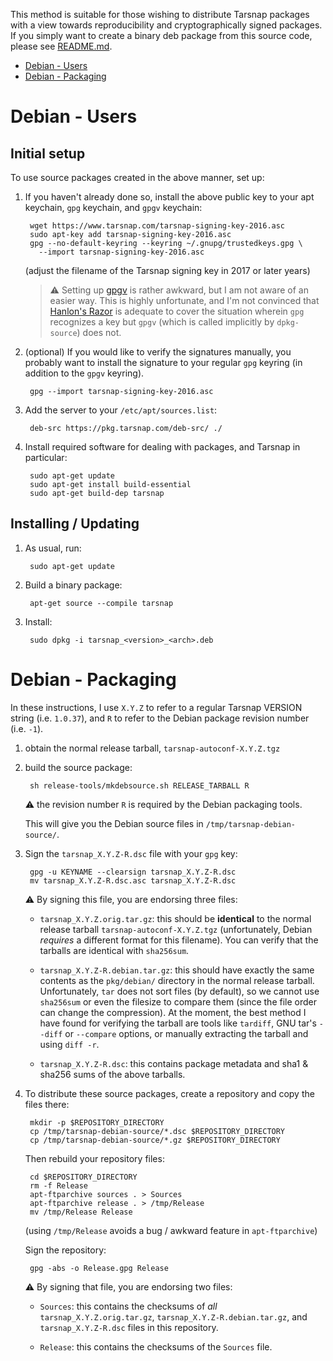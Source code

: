 This method is suitable for those wishing to distribute Tarsnap packages with
a view towards reproducibility and cryptographically signed packages.  If you
simply want to create a binary deb package from this source code, please see
[README.md](README.md).

* [Debian - Users](#debian---users)
* [Debian - Packaging](#debian---packaging)


Debian - Users
==============

Initial setup
-------------

To use source packages created in the above manner, set up:

1. If you haven't already done so, install the above public key to your apt
   keychain, `gpg` keychain, and `gpgv` keychain:

        wget https://www.tarsnap.com/tarsnap-signing-key-2016.asc
        sudo apt-key add tarsnap-signing-key-2016.asc
        gpg --no-default-keyring --keyring ~/.gnupg/trustedkeys.gpg \
          --import tarsnap-signing-key-2016.asc

   (adjust the filename of the Tarsnap signing key in 2017 or later years)

   > :warning: Setting up
   > [gpgv](https://www.gnupg.org/documentation/manuals/gnupg/gpgv.html) is
   > rather awkward, but I am not aware of an easier way.  This is highly
   > unfortunate, and I'm not convinced that
   > [Hanlon's Razor](https://en.wikipedia.org/wiki/Hanlon%27s_razor) is
   > adequate to cover the situation wherein `gpg` recognizes a key but `gpgv`
   > (which is called implicitly by `dpkg-source`) does not.

2. (optional) If you would like to verify the signatures manually, you
   probably want to install the signature to your regular `gpg` keyring (in
   addition to the `gpgv` keyring).

        gpg --import tarsnap-signing-key-2016.asc

3. Add the server to your `/etc/apt/sources.list`:

        deb-src https://pkg.tarsnap.com/deb-src/ ./

4. Install required software for dealing with packages, and Tarsnap in
   particular:

        sudo apt-get update
        sudo apt-get install build-essential
        sudo apt-get build-dep tarsnap


Installing / Updating
---------------------

1. As usual, run:

        sudo apt-get update

2. Build a binary package:

        apt-get source --compile tarsnap

3. Install:

        sudo dpkg -i tarsnap_<version>_<arch>.deb


Debian - Packaging
==================

In these instructions, I use `X.Y.Z` to refer to a regular Tarsnap VERSION
string (i.e. `1.0.37`), and `R` to refer to the Debian package revision
number (i.e. `-1`).

1. obtain the normal release tarball, `tarsnap-autoconf-X.Y.Z.tgz`

2. build the source package:

        sh release-tools/mkdebsource.sh RELEASE_TARBALL R

   :warning: the revision number `R` is required by the Debian packaging
   tools.

   This will give you the Debian source files in
   `/tmp/tarsnap-debian-source/`.

3. Sign the `tarsnap_X.Y.Z-R.dsc` file with your `gpg` key:

        gpg -u KEYNAME --clearsign tarsnap_X.Y.Z-R.dsc
        mv tarsnap_X.Y.Z-R.dsc.asc tarsnap_X.Y.Z-R.dsc

   :warning: By signing this file, you are endorsing three files:

     - `tarsnap_X.Y.Z.orig.tar.gz`: this should be **identical** to the normal
       release tarball `tarsnap-autoconf-X.Y.Z.tgz` (unfortunately, Debian
       *requires* a different format for this filename).  You can verify that
       the tarballs are identical with `sha256sum`.

     - `tarsnap_X.Y.Z-R.debian.tar.gz`: this should have exactly the same
       contents as the `pkg/debian/` directory in the normal release tarball.
       Unfortunately, `tar` does not sort files (by default), so we cannot use
       `sha256sum` or even the filesize to compare them (since the file order
       can change the compression).  At the moment, the best method I have
       found for verifying the tarball are tools like `tardiff`, GNU tar's
       `--diff` or `--compare` options, or manually extracting the tarball and
       using `diff -r`.

     - `tarsnap_X.Y.Z-R.dsc`: this contains package metadata and sha1 & sha256
       sums of the above tarballs.

4. To distribute these source packages, create a repository and copy the files
   there:

        mkdir -p $REPOSITORY_DIRECTORY
        cp /tmp/tarsnap-debian-source/*.dsc $REPOSITORY_DIRECTORY
        cp /tmp/tarsnap-debian-source/*.gz $REPOSITORY_DIRECTORY

   Then rebuild your repository files:

        cd $REPOSITORY_DIRECTORY
        rm -f Release
        apt-ftparchive sources . > Sources
        apt-ftparchive release . > /tmp/Release
        mv /tmp/Release Release

   (using `/tmp/Release` avoids a bug / awkward feature in `apt-ftparchive`)

   Sign the repository:

        gpg -abs -o Release.gpg Release

   :warning: By signing that file, you are endorsing two files:

     - `Sources`: this contains the checksums of *all*
       `tarsnap_X.Y.Z.orig.tar.gz`, `tarsnap_X.Y.Z-R.debian.tar.gz`, and
       `tarsnap_X.Y.Z-R.dsc` files in this repository.

     - `Release`: this contains the checksums of the `Sources` file.


